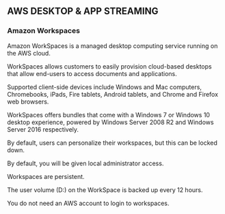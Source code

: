 
## AWS DESKTOP & APP STREAMING

### Amazon Workspaces

Amazon WorkSpaces is a managed desktop computing service running on the AWS cloud.

WorkSpaces allows customers to easily provision cloud-based desktops that allow end-users to
access documents and applications.

Supported client-side devices include Windows and Mac computers, Chromebooks, iPads, Fire
tablets, Android tablets, and Chrome and Firefox web browsers.

WorkSpaces offers bundles that come with a Windows 7 or Windows 10 desktop experience,
powered by Windows Server 2008 R2 and Windows Server 2016 respectively.

By default, users can personalize their workspaces, but this can be locked down.

By default, you will be given local administrator access.

Workspaces are persistent.

The user volume (D:) on the WorkSpace is backed up every 12 hours.

You do not need an AWS account to login to workspaces.
